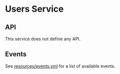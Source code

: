 # Users Service

## API

This service does not define any API.

## Events

See [resources/events.yml](resources/events.yml) for a list of available events.
